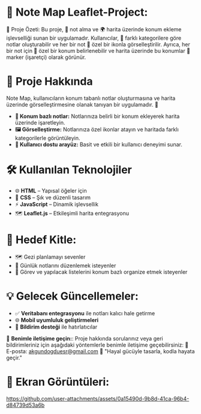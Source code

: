 # 📍 Note Map Leaflet-Project:
📜 Proje Özeti:
Bu proje, 📝 not alma ve 🌍 harita üzerinde konum ekleme işlevselliği sunan bir uygulamadır. Kullanıcılar, 🔖 farklı kategorilere göre notlar oluşturabilir ve her bir not 💠 özel bir ikonla görselleştirilir. Ayrıca, her bir not için 📍 özel bir konum belirlenebilir ve harita üzerinde bu konumlar 📌 marker (işaretçi) olarak görünür.

# 🚀 Proje Hakkında

Note Map, kullanıcıların konum tabanlı notlar oluşturmasına ve harita üzerinde görselleştirmesine olanak tanıyan bir uygulamadır. 📌

- **📍 Konum bazlı notlar:** Notlarınıza belirli bir konum ekleyerek harita üzerinde işaretleyin.
- **🖼️ Görselleştirme:** Notlarınıza özel ikonlar atayın ve haritada farklı kategorilerle görüntüleyin.
- **🔄 Kullanıcı dostu arayüz:** Basit ve etkili bir kullanıcı deneyimi sunar.

# 🛠 Kullanılan Teknolojiler

- 🌐 **HTML** – Yapısal öğeler için
- 🎨 **CSS** – Şık ve düzenli tasarım
- ⚡ **JavaScript** – Dinamik işlevsellik
- 🗺️ **Leaflet.js** – Etkileşimli harita entegrasyonu

# 🎯 Hedef Kitle:

- 🗺️ Gezi planlamayı sevenler
- 🏡 Günlük notlarını düzenlemek isteyenler
- 📝 Görev ve yapılacak listelerini konum bazlı organize etmek isteyenler

#  💡 Gelecek Güncellemeler:

- ✅ **Veritabanı entegrasyonu** ile notları kalıcı hale getirme
- 🌐 **Mobil uyumluluk geliştirmeleri**
- 🔔 **Bildirim desteği** ile hatırlatıcılar

💌 **Benimle iletişime geçin:**:
Proje hakkında sorularınız veya geri bildirimleriniz için aşağıdaki yöntemlerle benimle iletişime geçebilirsiniz:
📧 E-posta: akgundogduesr@gmail.com 💭 "Hayal gücüyle tasarla, kodla hayata geçir." 


# 📸 Ekran Görüntüleri:

https://github.com/user-attachments/assets/0a15490d-9b8d-41ca-96b4-d84739d53a6b




